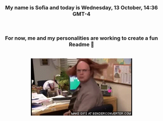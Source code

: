 


<div align="center">
<h3 >My name is Sofia and today is Wednesday, 13 October, 14:36 GMT-4</h3><br>
<h3 >For now, me and my personalities are working to create a fun Readme 👋
</h3><br>
<img src='img/dwight.gif' alt='working...'/>
</div>
